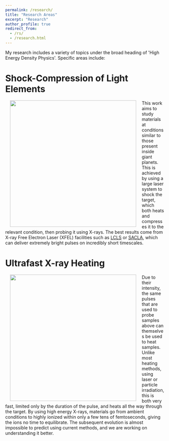 ```yaml
---
permalink: /research/
title: "Research Areas"
excerpt: "Research"
author_profile: true
redirect_from: 
  - /rs/
  - /research.html
---
```


My research includes a variety of topics under the broad heading of 'High Energy Density Physics'. Specific areas include:

Shock-Compression of Light Elements
======

<img style="padding: 0 15px" align="left" src="https://njhartley.github.io/images/diamond_rain.png" width="400" />

This work aims to study materials at conditions similar to those present inside giant planets. This is achieved by using a large laser system to shock the target, which both heats and compresses it to the relevant condition, then probing it using X-rays. The best results come from X-ray Free Electron Laser (XFEL) facilities such as [LCLS](https://lcls.slac.stanford.edu/) or [SACLA](http://xfel.riken.jp/eng/), which can deliver extremely bright pulses on incredibly short timescales.


Ultrafast X-ray Heating
======

<img style="padding: 0 15px" align="left" src="https://njhartley.github.io/images/silicon_target.png" width="400" />

Due to their intensity, the same pulses that are used to probe samples above can themselves be used to heat samples. Unlike most heating methods, using laser or particle irradiation, this is both very fast, limited only by the duration of the pulse, and heats all the way through the target. By using high energy X-rays, materials go from ambient conditions to highly ionized within only a few tens of femtoseconds, giving the ions no time to equilibrate. The subsequent evolution is almost impossible to predict using current methods, and we are working on understanding it better.


